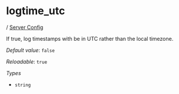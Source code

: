 # logtime_utc

/ [Server Config](/ref/config/index.md) 

If true, log timestamps with be in UTC rather than the local timezone.

*Default value*: `false`

*Reloadable*: `true`

*Types*

- `string`


